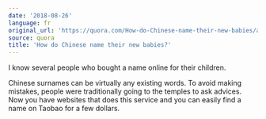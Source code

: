 ```yaml
---
date: '2018-08-26'
language: fr
original_url: 'https://quora.com/How-do-Chinese-name-their-new-babies/answer/Clément-Renaud'
source: quora
title: 'How do Chinese name their new babies?'
---
```


I know several people who bought a name online for their children.

Chinese surnames can be virtually any existing words. To avoid making
mistakes, people were traditionally going to the temples to ask advices.
Now you have websites that does this service and you can easily find a
name on Taobao for a few dollars.
